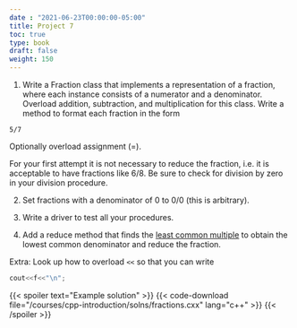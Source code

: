 ```yaml
---
date : "2021-06-23T00:00:00-05:00"
title: Project 7
toc: true
type: book
draft: false
weight: 150
---
```


1. Write a Fraction class that implements a representation of a fraction, where each instance consists of a numerator and a denominator. Overload addition, subtraction, and multiplication for this class.  Write a method to format each fraction in the form
```no-highlight
5/7
```
Optionally overload assignment (=).

For your first attempt it is not necessary to reduce the fraction, i.e. it is acceptable to have fractions like 6/8. Be sure to check for division by zero in your division procedure.

2. Set fractions with a denominator of 0 to 0/0 (this is arbitrary).

3. Write a driver to test all your procedures.

4. Add a reduce method that finds the [least common multiple](https://en.wikipedia.org/wiki/Least_common_multiple) to obtain the lowest common denominator and reduce the fraction.

Extra: Look up how to overload `<<` so that you can write
```c++
cout<<f<<"\n";
```

{{< spoiler text="Example solution" >}}
{{< code-download file="/courses/cpp-introduction/solns/fractions.cxx" lang="c++" >}}
{{< /spoiler >}}

